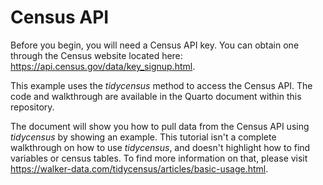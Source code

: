 # Census API
Before you begin, you will need a Census API key. You can obtain one through the Census website located here: https://api.census.gov/data/key_signup.html.

This example uses the *tidycensus* method to access the Census API. The code and walkthrough are available in the Quarto document within this repository. 

The document will show you how to pull data from the Census API using *tidycensus* by showing an example. This tutorial isn't a complete walkthrough on how to use *tidycensus*, and doesn't highlight how to find variables or census tables. To find more information on that, please visit https://walker-data.com/tidycensus/articles/basic-usage.html.

